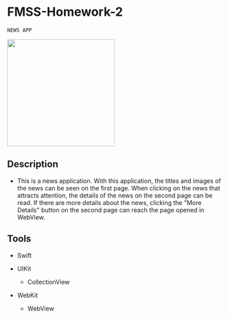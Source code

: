 # FMSS-Homework-2
    NEWS APP
<img src="/kerimnews-app.gif" width="250" >

## Description
- This is a news application.
With this application, the titles and images of the news can be seen on the first page. When clicking on the news that attracts attention, the details of the news on the second page can be read. If there are more details about the news, clicking the "More Details" button on the second page can reach the page opened in WebView.

## Tools

- Swift 
 
- UIKit
   - CollectionView
 
- WebKit
     - WebView 
